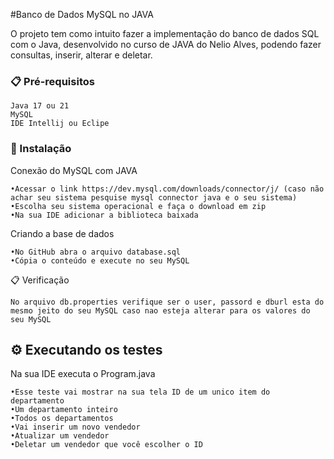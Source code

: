#Banco de Dados MySQL no JAVA

O projeto tem como intuito fazer a implementação do banco de dados SQL com o Java, desenvolvido no curso de JAVA do Nelio Alves, podendo fazer consultas, inserir, alterar e deletar.

### 📋 Pré-requisitos

```
Java 17 ou 21
MySQL
IDE Intellij ou Eclipe
```

### 🔧 Instalação


Conexão do MySQL com JAVA

```
•Acessar o link https://dev.mysql.com/downloads/connector/j/ (caso não achar seu sistema pesquise mysql connector java e o seu sistema)
•Escolha seu sistema operacional e faça o download em zip
•Na sua IDE adicionar a biblioteca baixada
```

Criando a base de dados

```
•No GitHub abra o arquivo database.sql
•Cópia o conteúdo e execute no seu MySQL
```
📋 Verificação

```
No arquivo db.properties verifique ser o user, passord e dburl esta do mesmo jeito do seu MySQL caso nao esteja alterar para os valores do seu MySQL
```

## ⚙️ Executando os testes

Na sua IDE executa o Program.java

```
•Esse teste vai mostrar na sua tela ID de um unico item do departamento 
•Um departamento inteiro
•Todos os departamentos
•Vai inserir um novo vendedor
•Atualizar um vendedor
•Deletar um vendedor que você escolher o ID
```
